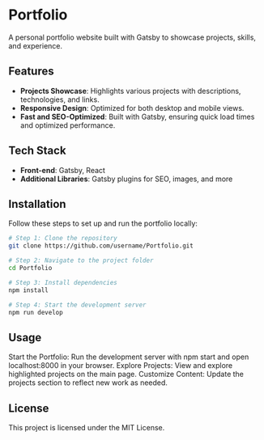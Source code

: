 # Portfolio

A personal portfolio website built with Gatsby to showcase projects, skills, and experience.

## Features

- **Projects Showcase**: Highlights various projects with descriptions, technologies, and links.
- **Responsive Design**: Optimized for both desktop and mobile views.
- **Fast and SEO-Optimized**: Built with Gatsby, ensuring quick load times and optimized performance.

## Tech Stack

- **Front-end**: Gatsby, React
- **Additional Libraries**: Gatsby plugins for SEO, images, and more

## Installation

Follow these steps to set up and run the portfolio locally:

```bash
# Step 1: Clone the repository
git clone https://github.com/username/Portfolio.git

# Step 2: Navigate to the project folder
cd Portfolio

# Step 3: Install dependencies
npm install

# Step 4: Start the development server
npm run develop
```
## Usage

Start the Portfolio: Run the development server with npm start and open localhost:8000 in your browser.
Explore Projects: View and explore highlighted projects on the main page.
Customize Content: Update the projects section to reflect new work as needed.


## License

This project is licensed under the MIT License.
